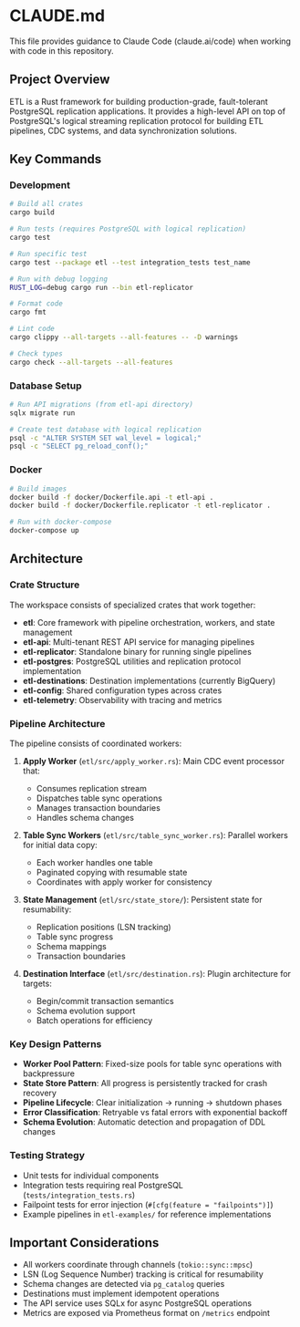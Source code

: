 # CLAUDE.md

This file provides guidance to Claude Code (claude.ai/code) when working with code in this repository.

## Project Overview

ETL is a Rust framework for building production-grade, fault-tolerant PostgreSQL replication applications. It provides a high-level API on top of PostgreSQL's logical streaming replication protocol for building ETL pipelines, CDC systems, and data synchronization solutions.

## Key Commands

### Development
```bash
# Build all crates
cargo build

# Run tests (requires PostgreSQL with logical replication)
cargo test

# Run specific test
cargo test --package etl --test integration_tests test_name

# Run with debug logging
RUST_LOG=debug cargo run --bin etl-replicator

# Format code
cargo fmt

# Lint code
cargo clippy --all-targets --all-features -- -D warnings

# Check types
cargo check --all-targets --all-features
```

### Database Setup
```bash
# Run API migrations (from etl-api directory)
sqlx migrate run

# Create test database with logical replication
psql -c "ALTER SYSTEM SET wal_level = logical;"
psql -c "SELECT pg_reload_conf();"
```

### Docker
```bash
# Build images
docker build -f docker/Dockerfile.api -t etl-api .
docker build -f docker/Dockerfile.replicator -t etl-replicator .

# Run with docker-compose
docker-compose up
```

## Architecture

### Crate Structure
The workspace consists of specialized crates that work together:

- **etl**: Core framework with pipeline orchestration, workers, and state management
- **etl-api**: Multi-tenant REST API service for managing pipelines  
- **etl-replicator**: Standalone binary for running single pipelines
- **etl-postgres**: PostgreSQL utilities and replication protocol implementation
- **etl-destinations**: Destination implementations (currently BigQuery)
- **etl-config**: Shared configuration types across crates
- **etl-telemetry**: Observability with tracing and metrics

### Pipeline Architecture

The pipeline consists of coordinated workers:

1. **Apply Worker** (`etl/src/apply_worker.rs`): Main CDC event processor that:
   - Consumes replication stream
   - Dispatches table sync operations
   - Manages transaction boundaries
   - Handles schema changes

2. **Table Sync Workers** (`etl/src/table_sync_worker.rs`): Parallel workers for initial data copy:
   - Each worker handles one table
   - Paginated copying with resumable state
   - Coordinates with apply worker for consistency

3. **State Management** (`etl/src/state_store/`): Persistent state for resumability:
   - Replication positions (LSN tracking)
   - Table sync progress
   - Schema mappings
   - Transaction boundaries

4. **Destination Interface** (`etl/src/destination.rs`): Plugin architecture for targets:
   - Begin/commit transaction semantics
   - Schema evolution support
   - Batch operations for efficiency

### Key Design Patterns

- **Worker Pool Pattern**: Fixed-size pools for table sync operations with backpressure
- **State Store Pattern**: All progress is persistently tracked for crash recovery
- **Pipeline Lifecycle**: Clear initialization → running → shutdown phases
- **Error Classification**: Retryable vs fatal errors with exponential backoff
- **Schema Evolution**: Automatic detection and propagation of DDL changes

### Testing Strategy

- Unit tests for individual components
- Integration tests requiring real PostgreSQL (`tests/integration_tests.rs`)
- Failpoint tests for error injection (`#[cfg(feature = "failpoints")]`)
- Example pipelines in `etl-examples/` for reference implementations

## Important Considerations

- All workers coordinate through channels (`tokio::sync::mpsc`)
- LSN (Log Sequence Number) tracking is critical for resumability
- Schema changes are detected via `pg_catalog` queries
- Destinations must implement idempotent operations
- The API service uses SQLx for async PostgreSQL operations
- Metrics are exposed via Prometheus format on `/metrics` endpoint